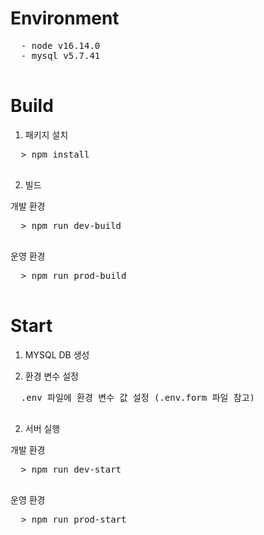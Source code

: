 # Environment

  <pre>
  - node v16.14.0
  - mysql v5.7.41
  </pre>



# Build

1. 패키지 설치

  <pre>
  > npm install
  </pre>

2. 빌드

  개발 환경
  <pre>
  > npm run dev-build
  </pre>

  운영 환경
  <pre>
  > npm run prod-build
  </pre>

# Start

1. MYSQL DB 생성

2. 환경 변수 설정

  <pre>
  .env 파일에 환경 변수 값 설정 (.env.form 파일 참고)
  </pre>

2. 서버 실행

  개발 환경
  <pre>
  > npm run dev-start
  </pre>

  운영 환경
  <pre>
  > npm run prod-start
  </pre>
